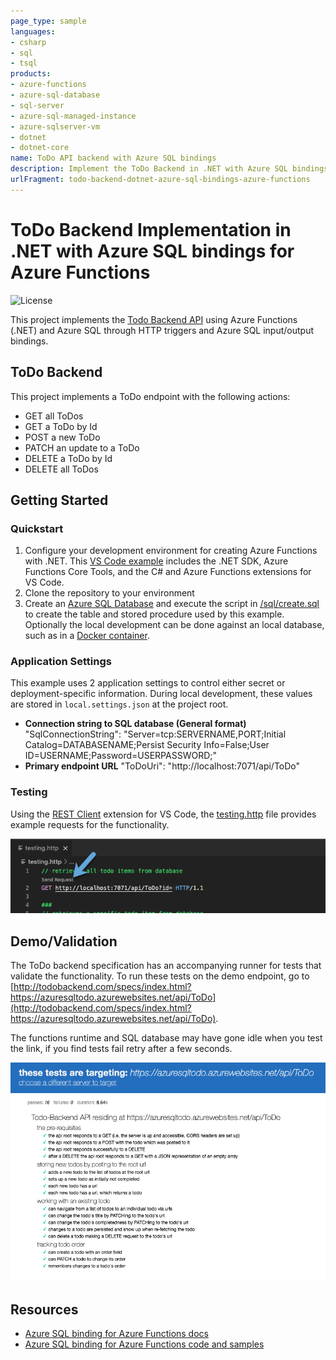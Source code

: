 ```yaml
---
page_type: sample
languages:
- csharp
- sql
- tsql
products:
- azure-functions
- azure-sql-database
- sql-server
- azure-sql-managed-instance
- azure-sqlserver-vm
- dotnet
- dotnet-core
name: ToDo API backend with Azure SQL bindings
description: Implement the ToDo Backend in .NET with Azure SQL bindings for Azure Functions
urlFragment: todo-backend-dotnet-azure-sql-bindings-azure-functions
---
```


# ToDo Backend Implementation in .NET with Azure SQL bindings for Azure Functions

![License](https://img.shields.io/badge/license-MIT-green.svg)

This project implements the [Todo Backend API](http://www.todobackend.com/index.html) using Azure Functions (.NET) and Azure SQL through HTTP triggers and Azure SQL input/output bindings.

## ToDo Backend

This project implements a ToDo endpoint with the following actions:

* GET all ToDos
* GET a ToDo by Id
* POST a new ToDo
* PATCH an update to a ToDo
* DELETE a ToDo by Id
* DELETE all ToDos


## Getting Started

### Quickstart

1. Configure your development environment for creating Azure Functions with .NET. This [VS Code example](https://docs.microsoft.com/azure/azure-functions/create-first-function-vs-code-csharp?tabs=in-process#configure-your-environment) includes the .NET SDK, Azure Functions Core Tools, and the C# and Azure Functions extensions for VS Code.
2. Clone the repository to your environment
3. Create an [Azure SQL Database](https://docs.microsoft.com/azure/azure-sql/database/single-database-create-quickstart) and execute the script in [/sql/create.sql](/sql/create.sql) to create the table and stored procedure used by this example. Optionally the local development can be done against an local database, such as in a [Docker container](https://docs.microsoft.com/sql/linux/sql-server-linux-docker-container-deployment).


### Application Settings

This example uses 2 application settings to control either secret or deployment-specific information.  During local development, these values are stored in `local.settings.json` at the project root.

* **Connection string to SQL database (General format)** "SqlConnectionString": "Server=tcp:SERVERNAME,PORT;Initial Catalog=DATABASENAME;Persist Security Info=False;User ID=USERNAME;Password=USERPASSWORD;"
* **Primary endpoint URL** "ToDoUri": "http://localhost:7071/api/ToDo"


### Testing
Using the [REST Client](https://marketplace.visualstudio.com/items?itemName=humao.rest-client) extension for VS Code, the [testing.http](testing.http) file provides example requests for the functionality.


![Testing in VS Code](./images/testing.png)

## Demo/Validation

The ToDo backend specification has an accompanying runner for tests that validate the functionality.  To run these tests on the demo endpoint, go to [http://todobackend.com/specs/index.html?https://azuresqltodo.azurewebsites.net/api/ToDo](http://todobackend.com/specs/index.html?https://azuresqltodo.azurewebsites.net/api/ToDo).

The functions runtime and SQL database may have gone idle when you test the link, if you find tests fail retry after a few seconds.

![Validation](./images/validation.png)

## Resources


- [Azure SQL binding for Azure Functions docs](https://docs.microsoft.com/azure/azure-functions/functions-bindings-azure-sql)
- [Azure SQL binding for Azure Functions code and samples](https://github.com/Azure/azure-functions-sql-extension)
